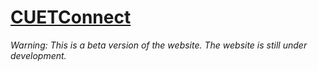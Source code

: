 # [CUETConnect](https://cuetconnect.org/)

_Warning: This is a beta version of the website. The website is still under development._
